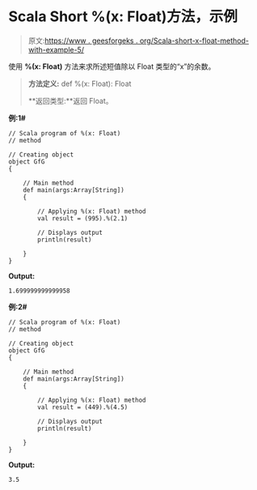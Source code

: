 # Scala Short %(x: Float)方法，示例

> 原文:[https://www . geesforgeks . org/Scala-short-x-float-method-with-example-5/](https://www.geeksforgeeks.org/scala-short-x-float-method-with-example-5/)

使用 **%(x: Float)** 方法来求所述短值除以 Float 类型的“x”的余数。

> **方法定义:** def %(x: Float): Float
> 
> **返回类型:**返回 Float。

**例:1#**

```
// Scala program of %(x: Float)
// method

// Creating object
object GfG
{ 

    // Main method
    def main(args:Array[String])
    {

        // Applying %(x: Float) method 
        val result = (995).%(2.1)

        // Displays output
        println(result)

    }
} 
```

**Output:**

```
1.699999999999958

```

**例:2#**

```
// Scala program of %(x: Float)
// method

// Creating object
object GfG
{ 

    // Main method
    def main(args:Array[String])
    {

        // Applying %(x: Float) method
        val result = (449).%(4.5)

        // Displays output
        println(result)

    }
} 
```

**Output:**

```
3.5

```